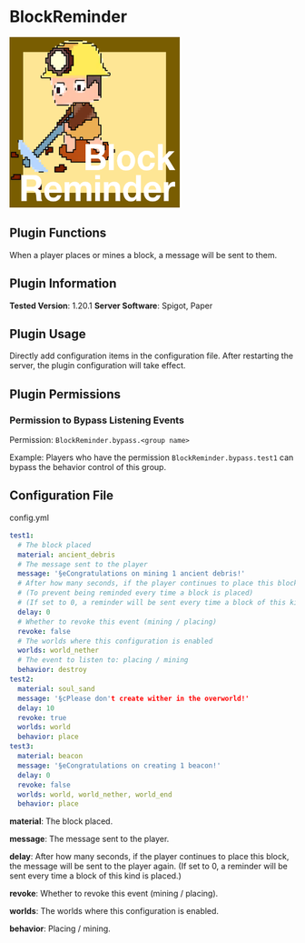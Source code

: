# BlockReminder

<img src="BlockReminder.png" width="300" height="300" alt="image">

## Plugin Functions
When a player places or mines a block, a message will be sent to them.

## Plugin Information
**Tested Version**: 1.20.1
**Server Software**: Spigot, Paper

## Plugin Usage
Directly add configuration items in the configuration file. After restarting the server, the plugin configuration will take effect.

## Plugin Permissions

### Permission to Bypass Listening Events

Permission: `BlockReminder.bypass.<group name>`

Example: Players who have the permission `BlockReminder.bypass.test1` can bypass the behavior control of this group.

## Configuration File

config.yml

```yaml
test1:
  # The block placed
  material: ancient_debris
  # The message sent to the player
  message: '§eCongratulations on mining 1 ancient debris!'
  # After how many seconds, if the player continues to place this block, the message will be sent to the player again
  # (To prevent being reminded every time a block is placed)
  # (If set to 0, a reminder will be sent every time a block of this kind is placed)
  delay: 0
  # Whether to revoke this event (mining / placing)
  revoke: false
  # The worlds where this configuration is enabled
  worlds: world_nether
  # The event to listen to: placing / mining
  behavior: destroy
test2:
  material: soul_sand
  message: '§cPlease don't create wither in the overworld!'
  delay: 10
  revoke: true
  worlds: world
  behavior: place
test3:
  material: beacon
  message: '§eCongratulations on creating 1 beacon!'
  delay: 0
  revoke: false
  worlds: world, world_nether, world_end
  behavior: place
```

**material**: The block placed.

**message**: The message sent to the player.

**delay**: After how many seconds, if the player continues to place this block, the message will be sent to the player again. (If set to 0, a reminder will be sent every time a block of this kind is placed.)

**revoke**: Whether to revoke this event (mining / placing).

**worlds**: The worlds where this configuration is enabled.

**behavior**: Placing / mining. 
